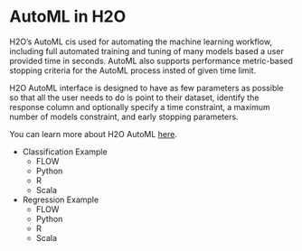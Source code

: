 # AutoML in H2O #

H2O’s AutoML cis used for automating the machine learning workflow, including full automated training and tuning of many models based a user provided time in seconds. AutoML also supports performance metric-based stopping criteria for the AutoML process insted of given time limit.

H2O AutoML interface is designed to have as few parameters as possible so that all the user needs to do is point to their dataset, identify the response column and optionally specify a time constraint, a maximum number of models constraint, and early stopping parameters.

You can learn more about H2O AutoML [here](http://docs.h2o.ai/h2o/latest-stable/h2o-docs/automl.html).

 - Classification Example
   - FLOW
   - Python
   - R
   - Scala
 - Regression Example
   - FLOW
   - Python
   - R
   - Scala

